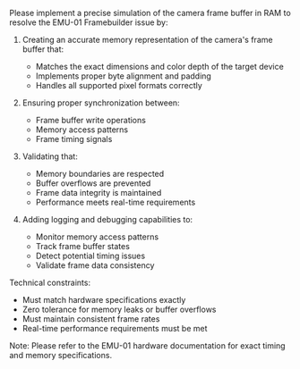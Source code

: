 Please implement a precise simulation of the camera frame buffer in RAM to resolve the EMU-01 Framebuilder issue by:

1. Creating an accurate memory representation of the camera's frame buffer that:
   - Matches the exact dimensions and color depth of the target device
   - Implements proper byte alignment and padding
   - Handles all supported pixel formats correctly

2. Ensuring proper synchronization between:
   - Frame buffer write operations
   - Memory access patterns
   - Frame timing signals

3. Validating that:
   - Memory boundaries are respected
   - Buffer overflows are prevented 
   - Frame data integrity is maintained
   - Performance meets real-time requirements

4. Adding logging and debugging capabilities to:
   - Monitor memory access patterns
   - Track frame buffer states
   - Detect potential timing issues
   - Validate frame data consistency

Technical constraints:
- Must match hardware specifications exactly
- Zero tolerance for memory leaks or buffer overflows
- Must maintain consistent frame rates
- Real-time performance requirements must be met

Note: Please refer to the EMU-01 hardware documentation for exact timing and memory specifications.